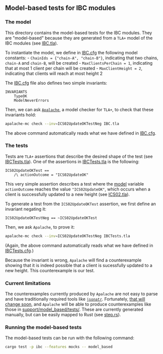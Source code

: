 ## Model-based tests for IBC modules

### The model

This directory contains the model-based tests for the IBC modules. They are "model-based" because they are generated from a `TLA+` model of the IBC modules (see [IBC.tla](support/model_based/IBC.tla)).

To instantiate the model, we define in [IBC.cfg](support/model_based/IBC.cfg) the following model constants:
    - `ChainIds = {"chain-A", "chain-B"}`, indicating that two chains, `chain-A` and `chain-B`, will be created
    - `MaxClientsPerChain = 1`, indicating that at most 1 client per chain will be created
    - `MaxClientHeight = 2`, indicating that clients will reach at most height 2

The [IBC.cfg](support/model_based/IBC.cfg) file also defines two simple invariants:
```tla
INVARIANTS
    TypeOK
    ModelNeverErrors
```

Then, we can ask [`Apalache`](https://apalache.informal.systems), a model checker for `TLA+`, to check that these invariants hold:
```bash
apalache-mc check --inv=ICS02UpdateOKTestNeg IBC.tla
```

The above command automatically reads what we have defined in [IBC.cfg](support/model_based/IBC.cfg).

### The tests

Tests are `TLA+` assertions that describe the desired shape of the test (see [IBCTests.tla](support/model_based/IBCTests.tla)). One of the assertions in [IBCTests.tla](support/model_based/IBCTests.tla) is the following:

```tla
ICS02UpdateOKTest ==
    /\ actionOutcome = "ICS02UpdateOK"
```

This very simple assertion describes a test where the [model](support/model_based/IBC.tla) variable `actionOutcome` reaches the value `"ICS02UpdateOK"`, which occurs when a client is successfully updated to a new height (see [ICS02.tla](support/model_based/ICS02.tla)).

To generate a test from the `ICS02UpdateOKTest` assertion, we first define an invariant negating it:
```tla
ICS02UpdateOKTestNeg == ~ICS02UpdateOKTest
```

Then, we ask `Apalache`, to prove it:

```bash
apalache-mc check --inv=ICS02UpdateOKTestNeg IBCTests.tla
```

(Again, the above command automatically reads what we have defined in [IBCTests.cfg](support/model_based/IBCTests.cfg).)

Because the invariant is wrong, `Apalache` will find a counterexample showing that it is indeed possible that a client is sucessfully updated to a new height. This counterexample is our test.

### Current limitations

The counterexamples currently produced by `Apalache` are not easy to parse and have traditionally required tools like [`jsonatr`](https://github.com/informalsystems/jsonatr). Fortunately, [that will change soon](https://github.com/informalsystems/apalache/issues/530), and `Apalache` will be able to produce counterexamples like those in [support/model_based/tests/](support/model_based/tests/).
These are currently generated manually, but can be easily mapped to Rust (see [step.rs](step.rs)).

### Running the model-based tests

The model-based tests can be run with the following command:
 
```bash
cargo test -p ibc --features mocks -- model_based
```
